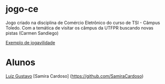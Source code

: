# jogo-ce
Jogo criado na disciplina de Comércio Eletrônico do curso de TSI - Câmpus Toledo. Com a temática de visitar os câmpus da UTFPR buscando novas pistas (Carmen Sandiego) 

[Exemplo de jogavilidade](https://earth.google.com/web/@17.90693717,-12.41937117,-34606.6327455a,57359668.97d,35y,0.00004064h,18.19296234t,0r/data=CjwSOhIgYmU3N2ZmYzU0MTc1MTFlOGFlOGZkMzdkYTU5MmE0MmEiFnNwbC14LXgteC1zcGxhc2hzY3JlZW4)

# Alunos

[Luiz Gustavo](https://github.com/LuizGustavoWT)
[Samira Cardoso] (https://github.com/SamiraCardoso)
